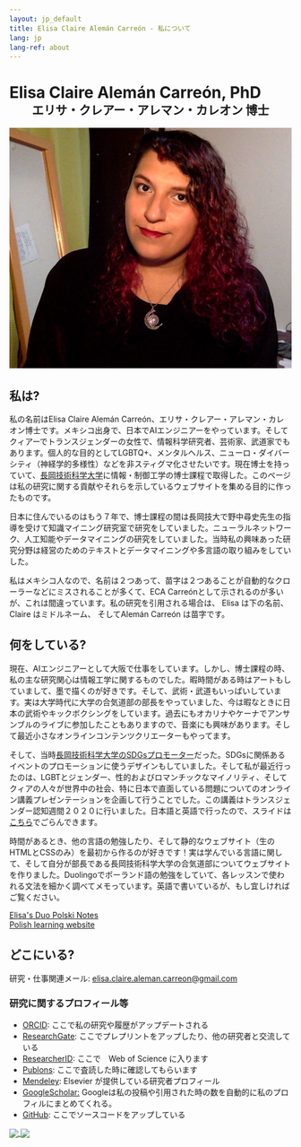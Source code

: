 ```yaml
---
layout: jp_default
title: Elisa Claire Alemán Carreón - 私について
lang: jp
lang-ref: about
---
```


# Elisa Claire Alemán Carreón, PhD

<h2 style="width:100%;text-align:center;display:block;margin-top:-1em;padding-top:-1em;">エリサ・クレアー・アレマン・カレオン 博士 </h2>

<img id="about_img" src="/assets/about_selfies/2021-08-13 18.27.54-trimmed.jpg" title="Elisa Claire Alemán Carreón" alt="Elisa Claire Alemán Carreón">

## 私は?

私の名前はElisa Claire Alemán Carreón、エリサ・クレアー・アレマン・カレオン博士です。メキシコ出身で、日本でAIエンジニアーをやっています。そしてクィアーでトランスジェンダーの女性で、情報科学研究者、芸術家、武道家でもあります。個人的な目的としてLGBTQ+、メンタルヘルス、ニューロ・ダイバーシティ（神経学的多様性）などを非スティグマ化させたいです。現在博士を持っていて、[長岡技術科学大学](https://www.nagaokaut.ac.jp)に情報・制御工学の博士課程で取得した。このページは私の研究に関する貢献やそれらを示しているウェブサイトを集める目的に作ったものです。

日本に住んでいるのはもう７年で、博士課程の間は長岡技大で野中尋史先生の指導を受けて知識マイニング研究室で研究をしていました。ニューラルネットワーク、人工知能やデータマイニングの研究をしていました。当時私の興味あった研究分野は経営のためのテキストとデータマイニングや多言語の取り組みをしていした。

私はメキシコ人なので、名前は２つあって、苗字は２つあることが自動的なクローラーなどにミスされることが多くて、ECA Carreónとして示されるのが多いが、これは間違っています。私の研究を引用される場合は、 Elisa は下の名前、Claire はミドルネーム、 そしてAlemán Carreón は苗字です。

## 何をしている?

現在、AIエンジニアーとして大阪で仕事をしています。しかし、博士課程の時、私の主な研究関心は情報工学に関するものでした。暇時間がある時はアートもしていまして、墨で描くのが好きです。そして、武術・武道もいっぱいしています。実は大学時代に大学の合気道部の部長をやっていました、今は暇なときに日本の武術やキックボクシングをしています。過去にもオカリナやケーナでアンサンブルのライブに参加したこともありますので、音楽にも興味があります。そして最近小さなオンラインコンテンツクリエーターもやってます。

そして、当時[長岡技術科学大学のSDGsプロモーター](https://www.nagaokaut.ac.jp/annai/daigakusyokai/sdgs/index.html)だった。SDGsに関係あるイベントのプロモーションに使うデザインもしていました。そして私が最近行ったのは、LGBTとジェンダー、性的およびロマンチックなマイノリティ、そしてクィアの人々が世界中の社会、特に日本で直面している問題についてのオンライン講義プレゼンテーションを企画して行うことでした。この講義はトランスジェンダー認知週間２０２０に行いました。日本語と英語で行ったので、スライドは[こちら](/assets/publications/PDFs/2020-11-16_LGBT_presentation.pdf)でごらんできます。

時間があるとき、他の言語の勉強したり、そして静的なウェブサイト（生のHTMLとCSSのみ）を最初から作るのが好きです！実は学んでいる言語に関して、そして自分が部長である長岡技術科学大学の合気道部についてウェブサイトを作りました。Duolingoでポーランド語の勉強をしていて、各レッスンで使われる文法を細かく調べてメモっています。英語で書いているが、もし宜しければご覧ください。

<div class="nav-buttons">
    <div class="nav-btn-extra"><a href="https://elisa-duo-polski.github.io/">Elisa's Duo Polski Notes <br> Polish learning website</a></div>
</div>

## どこにいる?

研究・仕事関連メール: [ elisa.claire.aleman.carreon@gmail.com ](mailto:elisa.claire.aleman.carreon@gmail.com)

### 研究に関するプロフィール等

- [ORCID](https://orcid.org/0000-0002-6437-0866): ここで私の研究や履歴がアップデートされる
- [ResearchGate](https://www.researchgate.net/profile/Elisa_Aleman_Carreon): ここでプレプリントをアップしたり、他の研究者と交流している
- [ResearcherID](http://www.researcherid.com/rid/O-7561-2018): ここで　Web of Science に入ります
- [Publons](https://publons.com/a/1547646): ここで査読した時に確認してもらいます
- [Mendeley](https://www.mendeley.com/profiles/elisa-alemn-carren/): Elsevier が提供している研究者プロフィール
- [GoogleScholar:](https://scholar.google.com/citations?user=LrgnougAAAAJ&sortby=pubdate) Googleは私の投稿や引用された時の数を自動的に私のプロフィルにまとめてくれる。
- [GitHub](https://github.com/elisa-aleman): ここでソースコードをアップしている

<p><a href="https://github.com/elisa-aleman">
    <img class="github_img" align="center" src="https://github-readme-stats.vercel.app/api?username=elisa-aleman&show_icons=true&theme=synthwave&hide=issues" />
</a>
<a href="https://github.com/elisa-aleman">
    <img class="github_img" align="center" src="https://github-readme-stats.vercel.app/api/top-langs/?username=elisa-aleman&layout=compact&show_icons=true&theme=synthwave" />
</a></p>


